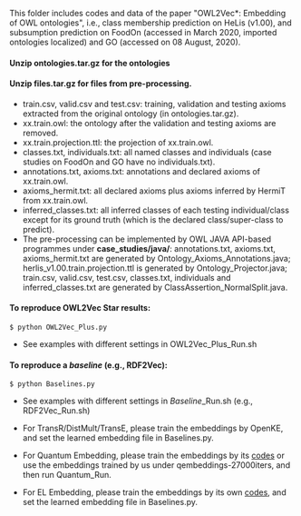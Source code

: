 This folder includes codes and data of the paper "OWL2Vec*: Embedding of OWL ontologies",
i.e., class membership  prediction on HeLis (v1.00), 
and subsumption prediction on FoodOn (accessed in March 2020, imported ontologies localized) and GO (accessed on 08 August, 2020). 

#### Unzip ontologies.tar.gz for the ontologies

#### Unzip files.tar.gz for files from pre-processing.

- train.csv, valid.csv and test.csv: training, validation and testing axioms extracted from the original ontology (in ontologies.tar.gz).
- xx.train.owl: the ontology after the validation and testing axioms are removed.
- xx.train.projection.ttl: the projection of xx.train.owl.
- classes.txt, individuals.txt: all named classes and individuals (case studies on FoodOn and GO have no individuals.txt).
- annotations.txt, axioms.txt: annotations and declared axioms of xx.train.owl.
- axioms_hermit.txt: all declared axioms plus axioms inferred by HermiT from xx.train.owl.
- inferred_classes.txt: all inferred classes of each testing individual/class except for its ground truth (which is the declared class/super-class to predict).
- The pre-processing can be implemented by OWL JAVA API-based programmes under **case\_studies/java/**: annotations.txt, axioms.txt, axioms_hermit.txt are generated by Ontology_Axioms_Annotations.java; 
  herlis_v1.00.train.projection.ttl is generated by Ontology_Projector.java;
  train.csv, valid.csv, test.csv, classes.txt, individuals and inferred_classes.txt are generated by ClassAssertion_NormalSplit.java.

#### To reproduce OWL2Vec Star results:

    $ python OWL2Vec_Plus.py

    
- See examples with different settings in OWL2Vec_Plus_Run.sh

#### To reproduce a *baseline* (e.g., RDF2Vec):

    $ python Baselines.py

- See examples with different settings in *Baseline*_Run.sh (e.g., RDF2Vec_Run.sh)

- For TransR/DistMult/TransE, please train the embeddings by OpenKE, and set the learned embedding file in Baselines.py. 

- For Quantum Embedding, please train the embeddings by its [codes](https://github.com/IBM/e2r/tree/master/neurips2019) or use the embeddings trained by us under qembeddings-27000iters, and then run Quantum_Run.
   
- For EL Embedding, please train the embeddings by its own [codes](https://github.com/bio-ontology-research-group/el-embeddings), and set the learned embedding file in Baselines.py.

